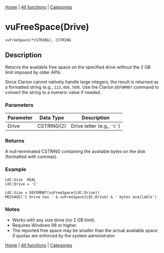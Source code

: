 [Home](../index.md) | [All functions](index.md) | [Categories](../categories/index.md)

# vuFreeSpace(Drive)

```Prototype
vuFreeSpace(*CSTRING), CSTRING
```


## Description
Returns the available free space on the specified drive without the 2 GB limit imposed by older APIs.  

Since Clarion cannot natively handle large integers, the result is returned as a formatted string (e.g., `123,456,789`). Use the Clarion `DEFORMAT` command to convert the string to a numeric value if needed.

### Parameters

| Parameter | Data Type   | Description                  |
|-----------|-------------|------------------------------|
| Drive     | CSTRING(2)  | Drive letter (e.g., `'C'`)   |

### Returns
A null-terminated CSTRING containing the available bytes on the disk (formatted with commas).

### Example

```Clarion
LOC:Size  REAL
LOC:Drive = 'C'

LOC:Size = DEFORMAT(vuFreeSpace(LOC:Drive))
MESSAGE('C Drive has ' & vuFreeSpace(LOC:Drive) & ' bytes available')
```

### Notes
- Works with any size drive (no 2 GB limit).  
- Requires Windows 98 or higher.  
- The reported free space may be smaller than the actual available space if quotas are enforced by the system administrator.

[Home](../index.md) | [All functions](index.md) | [Categories](../categories/index.md)
